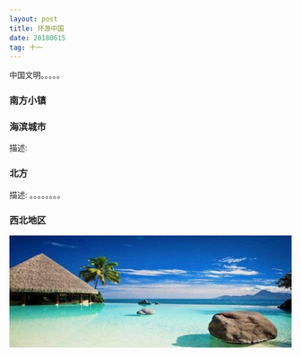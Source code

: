 ```yaml
---
layout: post
title: 环游中国
date: 20180615
tag: 十一
---
```

中国文明。。。。。
### 南方小镇



### 海滨城市 

描述: 

### 北方
描述: 。。。。。。。。

### 西北地区

  <img src="/images/posts/Xcode8/15.jpg" height="200" width="600"> 
 
 

